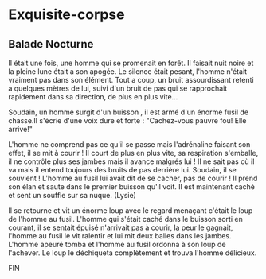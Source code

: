 # Exquisite-corpse
## Balade Nocturne

Il était une fois, une homme qui se promenait en forêt. Il faisait nuit noire et la pleine lune était a son apogée. Le silence était pesant, l'homme n'était vraiment pas dans son élément. Tout a coup, un bruit assourdissant retenti a quelques mètres de lui, suivi d'un bruit de pas qui se rapprochait rapidement dans sa direction, de plus en plus vite...

Soudain, un homme surgit d'un buisson , il est armé d'un énorme fusil de chasse.Il s'écrie d'une voix dure et forte : "Cachez-vous pauvre fou! Elle arrive!"

L'homme ne comprend pas ce qu'il se passe mais l'adrénaline faisant son effet, il se mit à courir ! Il court de plus en plus vite, sa respiration s'emballe, il ne contrôle plus ses jambes mais il avance malgrés lui ! Il ne sait pas où il va mais il entend toujours des bruits de pas derrière lui. Soudain, il se souvient ! L'homme au fusil lui avait dit de se cacher, pas de courir ! Il prend son élan et saute dans le premier buisson qu'il voit. Il est maintenant caché et sent un souffle sur sa nuque. (Lysie)

Il se retourne et vit un énorme loup avec le regard menaçant c'était le loup de l'homme au fusil. L'homme qui s'était caché dans le buisson sorti en courant,
il se sentait épuisé n'arrivait pas à courir, la peur le gagnait, l'homme au fusil le vit ralentir et lui mit deux balles dans les jambes. L'homme apeuré tomba et l'homme au fusil ordonna à son loup de l'achever. Le loup le déchiqueta complètement et trouva l'homme délicieux.

FIN